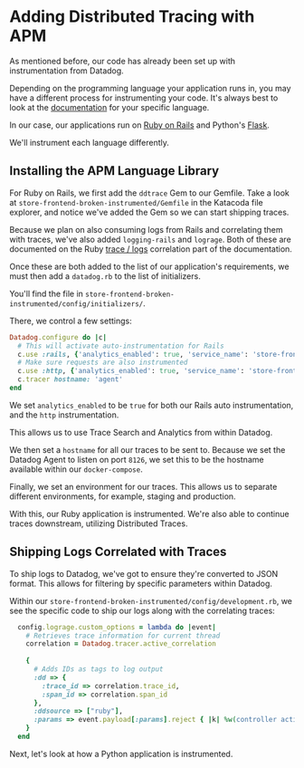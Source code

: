 # Adding Distributed Tracing with APM

As mentioned before, our code has already been set up with instrumentation from Datadog. 

Depending on the programming language your application runs in, you may have a different process for instrumenting your code. It's always best to look at the [documentation](https://docs.datadoghq.com/tracing/setup/) for your specific language.

In our case, our applications run on [Ruby on Rails](https://docs.datadoghq.com/tracing/setup/ruby/#rails) and Python's [Flask](http://pypi.datadoghq.com/trace/docs/web_integrations.html#flask). 

We'll instrument each language differently.

## Installing the APM Language Library

For Ruby on Rails, we first add the `ddtrace` Gem to our Gemfile. Take a look at `store-frontend-broken-instrumented/Gemfile` in the Katacoda file explorer, and notice we've added the Gem so we can start shipping traces.

Because we plan on also consuming logs from Rails and correlating them with traces, we've also added `logging-rails` and `lograge`. Both of these are documented on the Ruby [trace / logs](https://docs.datadoghq.com/tracing/setup/ruby/#for-logging-in-rails-applications-using-lograge-recommended) correlation part of the documentation.

Once these are both added to the list of our application's requirements, we must then add a `datadog.rb` to the list of initializers.

You'll find the file in `store-frontend-broken-instrumented/config/initializers/`.

There, we control a few settings:

```ruby
Datadog.configure do |c|
  # This will activate auto-instrumentation for Rails
  c.use :rails, {'analytics_enabled': true, 'service_name': 'store-frontend'}
  # Make sure requests are also instrumented
  c.use :http, {'analytics_enabled': true, 'service_name': 'store-frontend'}
  c.tracer hostname: 'agent'
end
```

We set `analytics_enabled` to be `true` for both our Rails auto instrumentation, and the `http` instrumentation.

This allows us to use Trace Search and Analytics from within Datadog.

We then set a `hostname` for all our traces to be sent to. Because we set the Datadog Agent to listen on port `8126`, we set this to be the hostname available within our `docker-compose`.

Finally, we set an environment for our traces. This allows us to separate different environments, for example, staging and production.

With this, our Ruby application is instrumented. We're also able to continue traces downstream, utilizing Distributed Traces.

## Shipping Logs Correlated with Traces

To ship logs to Datadog, we've got to ensure they're converted to JSON format. This allows for filtering by specific parameters within Datadog.

Within our `store-frontend-broken-instrumented/config/development.rb`, we see the specific code to ship our logs along with the correlating traces:

```ruby
  config.lograge.custom_options = lambda do |event|
    # Retrieves trace information for current thread
    correlation = Datadog.tracer.active_correlation
  
    {
      # Adds IDs as tags to log output
      :dd => {
        :trace_id => correlation.trace_id,
        :span_id => correlation.span_id
      },
      :ddsource => ["ruby"],
      :params => event.payload[:params].reject { |k| %w(controller action).include? k }
    }
  end
```

Next, let's look at how a Python application is instrumented.